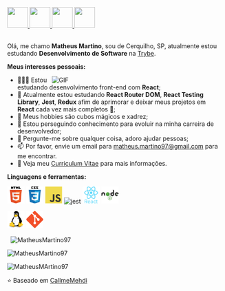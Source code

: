<a href="https://github.com/MatheusMartino97/" target="_blank">
  <img src="https://cdn.iconscout.com/icon/free/png-256/github-108-438008.png" width="48px" height="48px">
</a> 
<a href="https://www.instagram.com/matheusmrtno/" target="_blank">
  <img src="https://cdn.icon-icons.com/icons2/1211/PNG/512/1491579602-yumminkysocialmedia36_83067.png" width="48px" height="48px">
</a> 
<a href="https://www.facebook.com/matheus.martino.5/" target="_blank">
  <img src="https://i.ibb.co/zmYNW4p/facebook.png" width="48px" height="48px">
</a> 
<a href="https://www.linkedin.com/in/matheus-martino/" target="_blank">
  <img src="https://i.ibb.co/Kx2GSrT/linkedin.png" width="48px" height="48px">
</a>

<br />
<br />

Olá, me chamo **Matheus Martino**, sou de Cerquilho, SP, atualmente estou estudando **Desenvolvimento de Software** na <a href="https://github.com/betrybe">Trybe<a/>. 

**Meus interesses pessoais:**

  <img align="right" alt="GIF" src="https://i.pinimg.com/originals/e4/26/70/e426702edf874b181aced1e2fa5c6cde.gif" width="400px" />

- 👨🏽‍💻 Estou estudando desenvolvimento front-end com **React**;
- 🌱 Atualmente estou estudando **React Router DOM**, **React Testing Library**, **Jest**, **Redux** afim de aprimorar e deixar meus projetos em **React** cada vez mais completos :slightly_smiling_face:; 
- 🤔 Meus hobbies são cubos mágicos e xadrez;
- 💼 Estou perseguindo conhecimento para evoluir na minha carreira de desenvolvedor;
- 💬 Pergunte-me sobre qualquer coisa, adoro ajudar pessoas;
- 📫 Por favor, envie um email para matheus.martino97@gmail.com para me encontrar.
- 📝 Veja meu <a href="https://gitconnected.com/johnatas-henrique/resume" target="_blank">Curriculum Vitae</a> para mais informações.


**Linguagens e ferramentas:**  

<p align="left">
  <img src="https://raw.githubusercontent.com/devicons/devicon/master/icons/html5/html5-original-wordmark.svg" alt="html5" width="40" height="40"/> 
  <img src="https://raw.githubusercontent.com/devicons/devicon/master/icons/css3/css3-original-wordmark.svg" alt="css3" width="40" height="40"/> 
  <img src="https://raw.githubusercontent.com/devicons/devicon/master/icons/javascript/javascript-original.svg" alt="javascript" width="40" height="40"/> 
  <img src="https://www.learnstorybook.com/intro-to-storybook/logo-jest.png" alt="jest" width="40" height="40" />
  <img src="https://raw.githubusercontent.com/devicons/devicon/master/icons/react/react-original-wordmark.svg" alt="react" width="40" height="40"/> 
<!--   <img src="https://raw.githubusercontent.com/devicons/devicon/master/icons/redux/redux-original.svg" alt="redux" width="40" height="40"/>  -->
<!--   <img src="https://raw.githubusercontent.com/devicons/devicon/master/icons/mysql/mysql-original-wordmark.svg" alt="mysql" width="40" height="40"/>  -->
<!--   <img src="https://raw.githubusercontent.com/devicons/devicon/master/icons/mongodb/mongodb-original-wordmark.svg" alt="mongodb" width="40" height="40"/>  -->
  <img src="https://raw.githubusercontent.com/devicons/devicon/master/icons/nodejs/nodejs-original-wordmark.svg" alt="nodejs" width="40" height="40"/> 
<!--   <img src="https://raw.githubusercontent.com/devicons/devicon/master/icons/express/express-original-wordmark.svg" alt="express" width="40" height="40"/>  -->
</p>

<p>
  <img src="https://raw.githubusercontent.com/devicons/devicon/master/icons/linux/linux-original.svg" alt="linux" width="40" height="40" />
  <img src="https://raw.githubusercontent.com/devicons/devicon/master/icons/git/git-original.svg" alt="git" width="40" height="40"/> 
<!--   <img src="https://raw.githubusercontent.com/devicons/devicon/master/icons/heroku/heroku-plain.svg" alt="heroku" width="40" height="40" /> -->
</p>

<p>&nbsp;
    <img align="center" src="https://github-readme-stats.vercel.app/api?username=MatheusMartino97&count_private=true&show_icons=true&theme=tokyonight&icon_color=268bd2&title_color=268bd2" alt="MatheusMartino97" />
</p>
<p>
    <img align="left" src="https://github-readme-stats.vercel.app/api/top-langs/?username=MatheusMartino97&layout=compact&theme=tokyonight&title_color=268bd2" alt="MatheusMartino97" />
</p>
</br>
<p align="left"> <img src="https://komarev.com/ghpvc/?username=MatheusMartino97" alt="MatheusMArtino97" /> </p>

⭐️ Baseado em [CallmeMehdi](https://github.com/CallmeMehdi)
